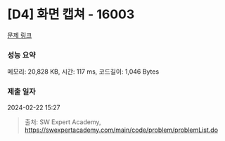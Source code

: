 # [D4] 화면 캡쳐 - 16003 

[문제 링크](https://swexpertacademy.com/main/code/problem/problemDetail.do?contestProbId=AYYAGjgqPgcDFARc) 

### 성능 요약

메모리: 20,828 KB, 시간: 117 ms, 코드길이: 1,046 Bytes

### 제출 일자

2024-02-22 15:27



> 출처: SW Expert Academy, https://swexpertacademy.com/main/code/problem/problemList.do